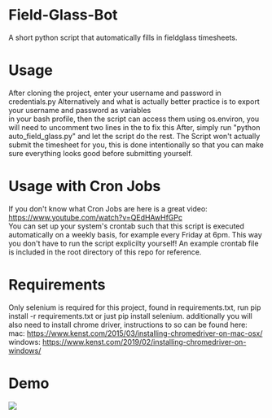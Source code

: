 # Field-Glass-Bot
A short python script that automatically fills in fieldglass timesheets.
# Usage
After cloning the project, enter your username and password in credentials.py
Alternatively and what is actually better practice is to export your username and password as variables  
in your bash profile, then the script can access them using os.environ, you will need to uncomment two lines in the to fix this
After, simply run "python auto_field_glass.py" and let the script do the rest.
The Script won't actually submit the timesheet for you, this is done intentionally
so that you can make sure everything looks good before submitting yourself.

# Usage with Cron Jobs
If you don't know what Cron Jobs are here is a great video: https://www.youtube.com/watch?v=QEdHAwHfGPc  
You can set up your system's crontab such that this script is executed automatically on a weekly basis,
for example every Friday at 6pm. This way you don't have to run the script explicilty yourself!
An example crontab file is included in the root directory of this repo for reference.
# Requirements
Only selenium is required for this project, found in requirements.txt, run pip install -r requirements.txt or just pip install selenium.
additionally you will also need to install chrome driver, instructions to so can be found here:
mac: https://www.kenst.com/2015/03/installing-chromedriver-on-mac-osx/
windows: https://www.kenst.com/2019/02/installing-chromedriver-on-windows/
# Demo
![](demo.gif)
